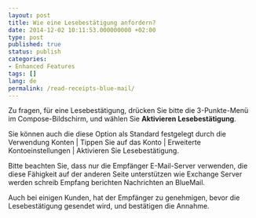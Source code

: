 ```yaml
---
layout: post
title: Wie eine Lesebestätigung anfordern?
date: 2014-12-02 10:11:53.000000000 +02:00
type: post
published: true
status: publish
categories:
- Enhanced Features
tags: []
lang: de
permalink: /read-receipts-blue-mail/
---
```


Zu fragen, für eine Lesebestätigung, drücken Sie bitte die 3-Punkte-Menü im Compose-Bildschirm, und wählen Sie **Aktivieren Lesebestätigung**.

Sie können auch die diese Option als Standard festgelegt durch die Verwendung Konten \| Tippen Sie auf das Konto \| Erweiterte Kontoeinstellungen \| Aktivieren Sie Lesebestätigung.

Bitte beachten Sie, dass nur die Empfänger E-Mail-Server verwenden, die diese Fähigkeit auf der anderen Seite unterstützen wie Exchange Server werden schreib Empfang berichten Nachrichten an BlueMail.

Auch bei einigen Kunden, hat der Empfänger zu genehmigen, bevor die Lesebestätigung gesendet wird, und bestätigen die Annahme.